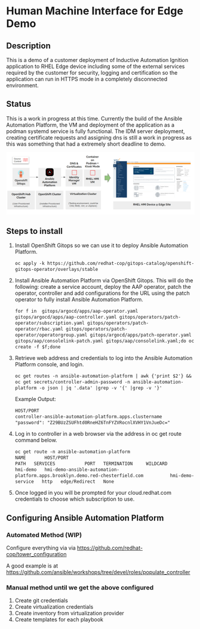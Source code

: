 # Human Machine Interface for Edge Demo

## Description

This is a demo of a customer deployment of Inductive Automation Ignition application to RHEL Edge device including some of the external services required by the customer for security, logging and certification so the application can run in HTTPS mode in a completely disconnected environment.

## Status

This is a work in progress at this time. Currently the build of the Ansible Automation Platform, the VM and deployment of the application as a podman systemd service is fully functional. The IDM server deployment, creating certificate requests and assigning dns is still a work in progress as this was something that had a extremely short deadline to demo.

![architecture_image](images/hmi-demo.png)

## Steps to install

1. Install OpenShift Gitops so we can use it to deploy Ansible Automation Platform.

    ```shell
    oc apply -k https://github.com/redhat-cop/gitops-catalog/openshift-gitops-operator/overlays/stable
    ```

2. Install Ansible Automation Platform via OpenShift Gitops. This will do the following: create a service account, deploy the AAP operator, patch the operator, controller and add configurations for the URL using the patch operator to fully install Ansible Automation Platform.

    ```shell
    for f in  gitops/argocd/apps/aap-operator.yaml gitops/argocd/apps/aap-controller.yaml gitops/operators/patch-operator/subscription.yaml gitops/operators/patch-operator/rbac.yaml gitops/operators/patch-operator/operatorgroup.yaml gitops/argocd/apps/patch-operator.yaml gitops/aap/consolelink-patch.yaml gitops/aap/consolelink.yaml;do oc create -f $f;done
    ```

3. Retrieve web address and credentials to log into the Ansible Automation Platform console, and login.

    ```shell
    oc get routes -n ansible-automation-platform | awk {'print $2'} && oc get secrets/controller-admin-password -n ansible-automation-platform -o json | jq '.data' |grep -v '{' |grep -v '}'
    ```

    Example Output:

    ```shell
    HOST/PORT
    controller-ansible-automation-platform.apps.clustername
    "password": "Z29BUzZSUFhtd0RneHZ6TnFYZVRocnlXVHY1VnJueDc="
    ```

4. Log in to controller in a web browser via the address in oc get route command below.

    ```shell
    oc get route -n ansible-automation-platform
    NAME       HOST/PORT                                                                      PATH   SERVICES           PORT   TERMINATION     WILDCARD
    hmi-demo   hmi-demo-ansible-automation-platform.apps.brooklyn.demo.red-chesterfield.com          hmi-demo-service   http   edge/Redirect   None
    ```

5. Once logged in you will be prompted for your cloud.redhat.com credentials to choose which subscription to use.

## Configuring Ansible Automation Platform

### Automated Method (WIP)

Configure everything via via <https://github.com/redhat-cop/tower_configuration>

A good example is at <https://github.com/ansible/workshops/tree/devel/roles/populate_controller>

### Manual method until we get the above configured

1. Create git credentials
2. Create virtualization credentials
3. Create inventory from virtualization provider
4. Create templates for each playbook
